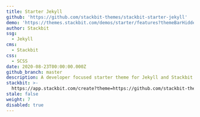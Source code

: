 ```yaml
---
title: Starter Jekyll
github: 'https://github.com/stackbit-themes/stackbit-starter-jekyll'
demo: 'https://themes.stackbit.com/demos/starter/features?themeBarHidden=true'
author: Stackbit
ssg:
  - Jekyll
cms:
  - Stackbit
css:
  - SCSS
date: 2020-08-23T00:00:00.000Z
github_branch: master
description: A developer focused starter theme for Jekyll and Stackbit.
stackbit: >-
  https://app.stackbit.com/create?theme=https://github.com/stackbit-themes/stackbit-starter-jekyll
stale: false
weight: 7
disabled: true
---
```

